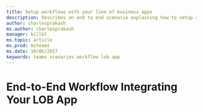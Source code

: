 ```yaml
---
title: Setup workflows with your line of business apps
description: Describes an end to end scenario explaining how to setup a workflow with your line of business app
author: charlesprakash
ms.author: charlesprakash
manager: billbl
ms.topic: article
ms.prod: msteams
ms.date: 10/05/2017
keywords: teams scenarios workflow lob app
---
```

# End-to-End Workflow Integrating Your LOB App
